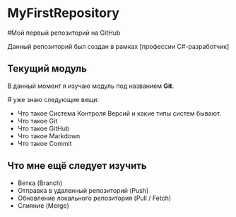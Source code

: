 # MyFirstRepository
#Мой первый репозиторий на GitHub

Данный репозиторий был создан в рамках [профессии C#-разработчик]

## Текущий модуль

В данный момент я изучаю модуль под названием **Git**.

Я уже знаю следующие вещи:
* Что такое Система Контроля Версий и какие типы систем бывают.
* Что такое Git
* Что такое GitHub
* Что такое Markdown
* Что такое Commit

## Что мне ещё следует изучить
* Ветка (Branch)
* Отправка в удаленный репозиторий (Push)
* Обновление локального репозитория (Pull / Fetch)
* Слияние (Merge)